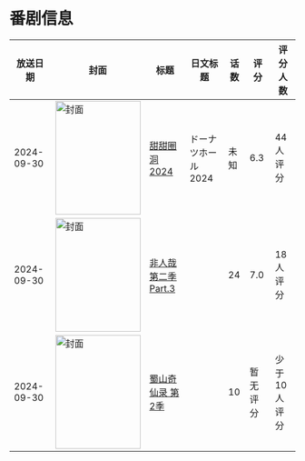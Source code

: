 # 番剧信息

|放送日期|封面|标题|日文标题|话数|评分|评分人数|
|---|---|---|---|---|---|---|
|2024-09-30|<img src="https://lain.bgm.tv/pic/cover/c/c8/c3/515975_2vYnj.jpg" alt="封面" style="width:150px;height:200px;object-fit:cover;">|[甜甜圈洞 2024](https://bangumi.tv/subject/515975)|ドーナツホール 2024|未知|6.3|44人评分|
|2024-09-30|<img src="https://lain.bgm.tv/pic/cover/c/8f/5a/448676_5Po4v.jpg" alt="封面" style="width:150px;height:200px;object-fit:cover;">|[非人哉 第二季 Part.3](https://bangumi.tv/subject/448676)||24|7.0|18人评分|
|2024-09-30|<img src="https://lain.bgm.tv/pic/cover/c/a3/64/421842_mcy1G.jpg" alt="封面" style="width:150px;height:200px;object-fit:cover;">|[蜀山奇仙录 第2季](https://bangumi.tv/subject/421842)||10|暂无评分|少于10人评分|

